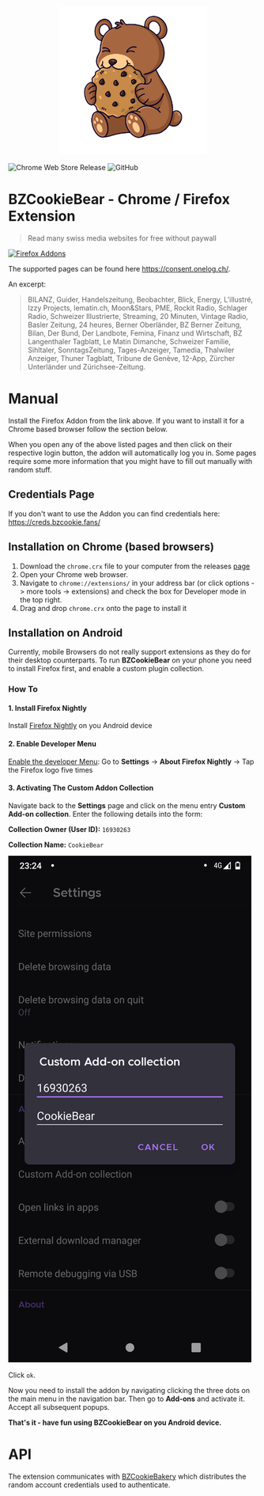 <p align="center">
  <img height="300rem" src="https://raw.githubusercontent.com/jsalamander/BZCookieBear/main/assets/cookie_bear.png" alt="Cookie Bear"/>
</p>


![Chrome Web Store Release](https://github.com/jsalamander/BZCookieBear/actions/workflows/release.yml/badge.svg)
![GitHub](https://img.shields.io/github/license/jsalamander/BZCookieBear)

# BZCookieBear - Chrome / Firefox Extension
> Read many swiss media websites for free without paywall

[![Firefox Addons](https://ffp4g1ylyit3jdyti1hqcvtb-wpengine.netdna-ssl.com/addons/files/2015/11/get-the-addon.png)](https://addons.mozilla.org/de/firefox/addon/cookiebear-gratis-bz-abo/?utm_source=addons.mozilla.org&utm_medium=referral&utm_content=search)

The supported pages can be found here https://consent.onelog.ch/.

An excerpt:

>BILANZ, Guider, Handelszeitung, Beobachter, Blick, Energy, L’illustré, Izzy Projects, lematin.ch, Moon&Stars, PME, Rockit Radio, Schlager Radio, Schweizer Illustrierte, Streaming, 20 Minuten, Vintage Radio, Basler Zeitung, 24 heures, Berner Oberländer, BZ Berner Zeitung, Bilan, Der Bund, Der Landbote, Femina, Finanz und Wirtschaft, BZ Langenthaler Tagblatt, Le Matin Dimanche, Schweizer Familie, Sihltaler, SonntagsZeitung, Tages-Anzeiger, Tamedia, Thalwiler Anzeiger, Thuner Tagblatt, Tribune de Genève, 12-App, Zürcher Unterländer und Zürichsee-Zeitung. 


# Manual

Install the Firefox Addon from the link above. If you want to install it for a Chrome based browser follow the section below.

When you open any of the above listed pages and then click on their respective login button, the addon will automatically log you in. Some pages require some more information that you might have to fill out manually with random stuff.

## Credentials Page

If you don't want to use the Addon you can find credentials here:  https://creds.bzcookie.fans/

## Installation on Chrome (based browsers)

1. Download the `chrome.crx` file to your computer from the releases [page](https://github.com/jsalamander/BZCookieBear/releases)
2. Open your Chrome web browser.
3. Navigate to `chrome://extensions/` in your address bar (or click options -> more tools -> extensions) and check the box for Developer mode in the top right.
4. Drag and drop `chrome.crx` onto the page to install it

## Installation on Android
Currently, mobile Browsers do not really support extensions as they do for their desktop counterparts.
To run **BZCookieBear** on your phone you need to install Firefox first, and enable a custom plugin collection.

### How To

#### 1. Install Firefox Nightly
Install [Firefox Nightly](https://play.google.com/store/apps/details?id=org.mozilla.fenix&hl=en&gl=US) on you Android device

#### 2. Enable Developer Menu
[Enable the developer Menu](https://blog.mozilla.org/addons/2020/09/29/expanded-extension-support-in-firefox-for-android-nightly/): Go to **Settings** -> **About Firefox Nightly** -> Tap the Firefox logo five times

#### 3. Activating The Custom Addon Collection
Navigate back to the **Settings** page and click on the menu entry **Custom Add-on collection**.
Enter the following details into the form:

**Collection Owner (User ID):** `16930263`

**Collection Name:** `CookieBear`

![Custom Addon Collection Details](assets/firefox_nightly_android/custom_addon_collection.png "Custom Addon Collection Details")

Click `ok`.

Now you need to install the addon by navigating clicking the three dots 
on the main menu in the navigation bar. Then go to **Add-ons** and activate it.
Accept all subsequent popups.

**That's it - have fun using BZCookieBear on you Android device.**


# API
The extension communicates with [BZCookieBakery](https://github.com/jsalamander/BZCookieBakery) which distributes the random account credentials used to authenticate.
